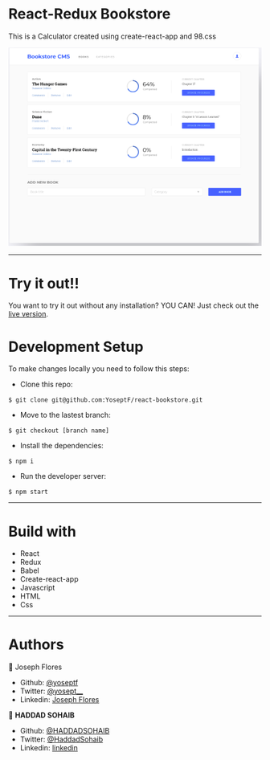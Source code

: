 # React-Redux Bookstore
This is a Calculator created using create-react-app and 98.css

![headerImg](./public/readme.png)

---

# Try it out!!

You want to try it out without any installation? YOU CAN! Just check out the [live version](https://react-bookstore-mc.herokuapp.com/).

# Development Setup

To make changes locally you need to follow this steps:

- Clone this repo:
```
$ git clone git@github.com:YoseptF/react-bookstore.git
```
- Move to the lastest branch:
```
$ git checkout [branch name]
```
- Install the dependencies:
```
$ npm i
```
- Run the developer server:
```
$ npm start
```

---

# Build with
- React
- Redux
- Babel
- Create-react-app
- Javascript
- HTML
- Css

---

# Authors

🧔 Joseph Flores
- Github: [@yoseptf](https://github.com/yoseptf)
- Twitter: [@yosept__](https://twitter.com/yosept__)
- Linkedin: [Joseph Flores](https://www.linkedin.com/in/joseph-flores-vega/)

👤 **HADDAD SOHAIB**

- Github: [@HADDADSOHAIB](https://github.com/HADDADSOHAIB)
- Twitter: [@HaddadSohaib](https://twitter.com/HaddadSohaib)
- Linkedin: [linkedin](https://www.linkedin.com/in/sohaibhaddad/)
